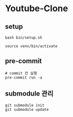 # Youtube-Clone

## setup

```
bash bin/setup.sh

source venv/bin/activate
```

## pre-commit 

```
# commit 전 실행
pre-commit run -a
```


## submodule 관리

```
git submodule init
git submodule update
```
